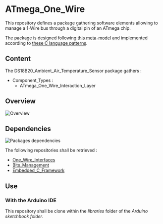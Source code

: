 # ATmega_One_Wire

This repository defines a package gathering software elements allowing to manage a 1-Wire bus
through a digital pin of an ATmega chip.

The package is designed following
[this meta-model](https://github.com/HomeMadeBots/Embedded_Software_Meta_Model) and implemented
according to [these C language
patterns](https://github.com/HomeMadeBots/C-language-patterns-for-Embedded-Software-Meta-Model).

## Content

The DS18B20_Ambient_Air_Temperature_Sensor package gathers :
* Component_Types :
  * ATmega_One_Wire_Interaction_Layer

## Overview

![Overview](http://www.plantuml.com/plantuml/proxy?cache=no&src=https://raw.github.com/HomeMadeBots/ATmega_One_Wire/master/doc/overview.puml)

## Dependencies

![Packages dependencies](http://www.plantuml.com/plantuml/proxy?cache=no&src=https://raw.github.com/HomeMadeBots/ATmega_One_Wire/master/doc/dependencies.puml)

The following repositories shall be retrieved :
* [One_Wire_Interfaces](https://github.com/HomeMadeBots/One_Wire_Interfaces)
* [Bits_Management](https://github.com/HomeMadeBots/Bits_Management)
* [Embedded_C_Framework](https://github.com/HomeMadeBots/Embedded_C_Framework)

## Use

### With the Arduino IDE

This repository shall be clone within the _libraries_ folder of the _Arduino sketchbook folder_.